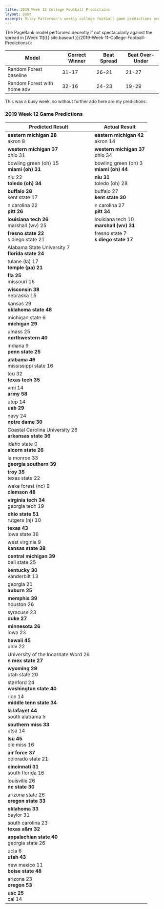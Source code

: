```yaml
---
title: 2019 Week 12 College Football Predictions
layout: post
excerpt: Riley Patterson's weekly college football game predictions produced from a gradually improving pagerank-based model. Updated with comparisons to actual results as those results come in.
---
```


The PageRank model performed decently if not spectacularly against the spread in [Week 11]({{ site.baseurl }}/2019-Week-11-College-Football-Predictions/):

| Model | Correct Winner | Beat Spread | Beat Over-Under |
|-------|----------------|-------------|-----------------|
| Random Forest baseline | 31-17 | 26-21 | 21-27 |
| Random Forest with home adv | 32-16 | 24-23 | 19-29 |

This was a busy week, so without further ado here are my predictions:

### 2019 Week 12 Game Predictions

| Predicted Result | Actual Result |
|------------------|---------------|
| **eastern michigan 28**<br>akron 8 | **eastern michigan 42**<br>akron 14 |
| **western michigan 37**<br>ohio 31 | **western michigan 37**<br>ohio 34 |
| bowling green (oh) 15<br>**miami (oh) 31** | bowling green (oh) 3<br>**miami (oh) 44** |
| niu 22<br>**toledo (oh) 34** | **niu 31**<br>toledo (oh) 28 |
| **buffalo 28**<br>kent state 17 | buffalo 27<br>**kent state 30** |
| n carolina 22<br>**pitt 26** | n carolina 27<br>**pitt 34** |
| **louisiana tech 26**<br>marshall (wv) 25 | louisiana tech 10<br>**marshall (wv) 31** |
| **fresno state 22**<br>s diego state 21 | fresno state 7<br>**s diego state 17** |
| Alabama State University 7<br>**florida state 24** |  |
| tulane (la) 17<br>**temple (pa) 21** |  |
| **fla 25**<br>missouri 16 |  |
| **wisconsin 38**<br>nebraska 15 |  |
| kansas 29<br>**oklahoma state 48** |  |
| michigan state 6<br>**michigan 29** |  |
| umass 25<br>**northwestern 40** |  |
| indiana 9<br>**penn state 25** |  |
| **alabama 46**<br>mississippi state 16 |  |
| tcu 32<br>**texas tech 35** |  |
| vmi 14<br>**army 58** |  |
| utep 14<br>**uab 29** |  |
| navy 24<br>**notre dame 30** |  |
| Coastal Carolina University 28<br>**arkansas state 36** |  |
| idaho state 0<br>**alcorn state 26** |  |
| la monroe 33<br>**georgia southern 39** |  |
| **troy 35**<br>texas state 22 |  |
| wake forest (nc) 9<br>**clemson 48** |  |
| **virginia tech 34**<br>georgia tech 19 |  |
| **ohio state 51**<br>rutgers (nj) 10 |  |
| **texas 43**<br>iowa state 36 |  |
| west virginia 9<br>**kansas state 38** |  |
| **central michigan 39**<br>ball state 25 |  |
| **kentucky 30**<br>vanderbilt 13 |  |
| georgia 21<br>**auburn 25** |  |
| **memphis 39**<br>houston 26 |  |
| syracuse 23<br>**duke 27** |  |
| **minnesota 26**<br>iowa 23 |  |
| **hawaii 45**<br>unlv 22 |  |
| University of the Incarnate Word 26<br>**n mex state 27** |  |
| **wyoming 29**<br>utah state 20 |  |
| stanford 24<br>**washington state 40** |  |
| rice 14<br>**middle tenn state 34** |  |
| **la lafayet 44**<br>south alabama 5 |  |
| **southern miss 33**<br>utsa 14 |  |
| **lsu 45**<br>ole miss 16 |  |
| **air force 37**<br>colorado state 21 |  |
| **cincinnati 31**<br>south florida 16 |  |
| louisville 26<br>**nc state 30** |  |
| arizona state 26<br>**oregon state 33** |  |
| **oklahoma 33**<br>baylor 31 |  |
| south carolina 23<br>**texas a&m 32** |  |
| **appalachian state 40**<br>georgia state 26 |  |
| ucla 6<br>**utah 43** |  |
| new mexico 11<br>**boise state 48** |  |
| arizona 23<br>**oregon 53** |  |
| **usc 25**<br>cal 14 |  |
